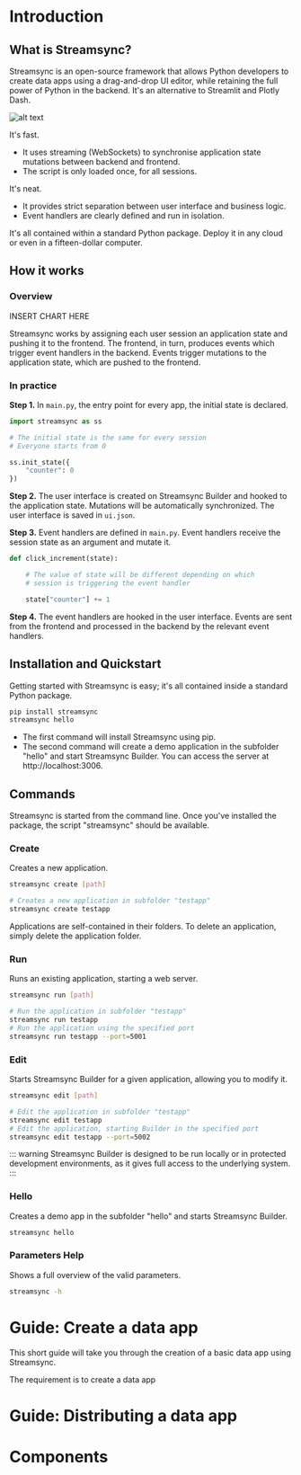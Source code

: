 ﻿# Introduction

## What is Streamsync?

Streamsync is an open-source framework that allows Python developers to create data apps using a drag-and-drop UI editor, while retaining the full power of Python in the backend. It's an alternative to Streamlit and Plotly Dash.

![alt text](sc1.png "Title")

It's fast.

- It uses streaming (WebSockets) to synchronise application state mutations between backend and frontend.
- The script is only loaded once, for all sessions.

It's neat.

- It provides strict separation between user interface and business logic.
- Event handlers are clearly defined and run in isolation.

It's all contained within a standard Python package. Deploy it in any cloud or even in a fifteen-dollar computer.

## How it works

### Overview

INSERT CHART HERE

Streamsync works by assigning each user session an application state and pushing it to the frontend. The frontend, in turn, produces events which trigger event handlers in the backend. Events trigger mutations to the application state, which are pushed to the frontend.

### In practice

**Step 1.** In `main.py`, the entry point for every app, the initial state is declared.

```py
import streamsync as ss

# The initial state is the same for every session
# Everyone starts from 0

ss.init_state({
    "counter": 0
})
```

**Step 2.** The user interface is created on Streamsync Builder and hooked to the application state. Mutations will be automatically synchronized. The user interface is saved in `ui.json`.

**Step 3.** Event handlers are defined in `main.py`. Event handlers receive the session state as an argument and mutate it.

```py
def click_increment(state):

    # The value of state will be different depending on which
    # session is triggering the event handler

    state["counter"] += 1
```

**Step 4.** The event handlers are hooked in the user interface. Events are sent from the frontend and processed in the backend by the relevant event handlers.

## Installation and Quickstart

Getting started with Streamsync is easy; it's all contained inside a standard Python package.

```sh
pip install streamsync
streamsync hello
```

- The first command will install Streamsync using pip.
- The second command will create a demo application in the subfolder "hello" and start Streamsync Builder. You can access the server at http://localhost:3006.

## Commands

Streamsync is started from the command line. Once you've installed the package, the script "streamsync" should be available.

### Create

Creates a new application.

```sh
streamsync create [path]

# Creates a new application in subfolder "testapp"
streamsync create testapp
```

Applications are self-contained in their folders. To delete an application, simply delete the application folder.

### Run

Runs an existing application, starting a web server.

```sh
streamsync run [path]

# Run the application in subfolder "testapp"
streamsync run testapp
# Run the application using the specified port
streamsync run testapp --port=5001
```

### Edit

Starts Streamsync Builder for a given application, allowing you to modify it.

```sh
streamsync edit [path]

# Edit the application in subfolder "testapp"
streamsync edit testapp
# Edit the application, starting Builder in the specified port
streamsync edit testapp --port=5002
```

::: warning
Streamsync Builder is designed to be run locally or in protected development environments, as it gives full access to the underlying system.
:::

### Hello

Creates a demo app in the subfolder "hello" and starts Streamsync Builder.

```sh
streamsync hello
```

### Parameters Help

Shows a full overview of the valid parameters.

```sh
streamsync -h
```

# Guide: Create a data app

This short guide will take you through the creation of a basic data app using Streamsync.

The requirement is to create a data app

# Guide: Distributing a data app

# Components

```

```
